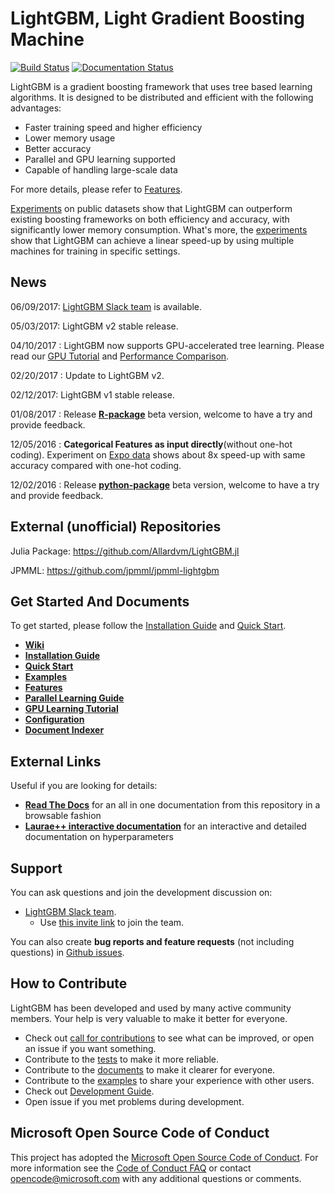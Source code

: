 LightGBM, Light Gradient Boosting Machine
=========================================
[![Build Status](https://travis-ci.org/Microsoft/LightGBM.svg?branch=master)](https://travis-ci.org/Microsoft/LightGBM)
[![Documentation Status](https://readthedocs.org/projects/lightgbm/badge/?version=latest)](http://lightgbm.readthedocs.io/)

LightGBM is a gradient boosting framework that uses tree based learning algorithms. It is designed to be distributed and efficient with the following advantages:

- Faster training speed and higher efficiency
- Lower memory usage
- Better accuracy
- Parallel and GPU learning supported
- Capable of handling large-scale data

For more details, please refer to [Features](https://github.com/Microsoft/LightGBM/wiki/Features).

[Experiments](https://github.com/Microsoft/LightGBM/wiki/Experiments#comparison-experiment) on public datasets show that LightGBM can outperform existing boosting frameworks on both efficiency and accuracy, with significantly lower memory consumption. What's more, the [experiments](https://github.com/Microsoft/LightGBM/wiki/Experiments#parallel-experiment) show that LightGBM can achieve a linear speed-up by using multiple machines for training in specific settings.

News
----

06/09/2017: [LightGBM Slack team](https://lightgbm.slack.com) is available.

05/03/2017: LightGBM v2 stable release.

04/10/2017 : LightGBM now supports GPU-accelerated tree learning. Please read our [GPU Tutorial](./docs/GPU-Tutorial.md) and [Performance Comparison](./docs/GPU-Performance.md).

02/20/2017 : Update to LightGBM v2.

02/12/2017: LightGBM v1 stable release.

01/08/2017 : Release [**R-package**](./R-package) beta version, welcome to have a try and provide feedback.

12/05/2016 : **Categorical Features as input directly**(without one-hot coding). Experiment on [Expo data](http://stat-computing.org/dataexpo/2009/) shows about 8x speed-up with same accuracy compared with one-hot coding.

12/02/2016 : Release [**python-package**](./python-package) beta version, welcome to have a try and provide feedback.


External (unofficial) Repositories
----------------------------------

Julia Package: https://github.com/Allardvm/LightGBM.jl

JPMML: https://github.com/jpmml/jpmml-lightgbm


Get Started And Documents
-------------------------
To get started, please follow the [Installation Guide](https://github.com/Microsoft/LightGBM/wiki/Installation-Guide) and [Quick Start](https://github.com/Microsoft/LightGBM/wiki/Quick-Start).

* [**Wiki**](https://github.com/Microsoft/LightGBM/wiki)
* [**Installation Guide**](https://github.com/Microsoft/LightGBM/wiki/Installation-Guide)
* [**Quick Start**](https://github.com/Microsoft/LightGBM/wiki/Quick-Start)
* [**Examples**](https://github.com/Microsoft/LightGBM/tree/master/examples)
* [**Features**](https://github.com/Microsoft/LightGBM/wiki/Features)
* [**Parallel Learning Guide**](https://github.com/Microsoft/LightGBM/wiki/Parallel-Learning-Guide)
* [**GPU Learning Tutorial**](https://github.com/Microsoft/LightGBM/blob/master/docs/GPU-Tutorial.md)
* [**Configuration**](https://github.com/Microsoft/LightGBM/wiki/Configuration)
* [**Document Indexer**](https://github.com/Microsoft/LightGBM/blob/master/docs/README.md)

External Links
--------------
Useful if you are looking for details:

* [**Read The Docs**](http://lightgbm.readthedocs.io/en/latest/) for an all in one documentation from this repository in a browsable fashion
* [**Laurae++ interactive documentation**](https://sites.google.com/view/lauraepp/parameters) for an interactive and detailed documentation on hyperparameters

Support
-------

You can ask questions and join the development discussion on:

* [LightGBM Slack team](https://lightgbm.slack.com).
  * Use [this invite link](https://join.slack.com/lightgbm/shared_invite/MTk1MjM1Mjg2NDA1LTE0OTY5NzMwNDgtYTRiZGQ5YzM3OQ) to join the team.

You can also create **bug reports and feature requests** (not including questions) in [Github issues](https://github.com/Microsoft/LightGBM/issues).

How to Contribute
-----------------

LightGBM has been developed and used by many active community members. Your help is very valuable to make it better for everyone.

- Check out [call for contributions](https://github.com/Microsoft/LightGBM/issues?q=is%3Aissue+is%3Aopen+label%3Acall-for-contribution) to see what can be improved, or open an issue if you want something.
- Contribute to the [tests](https://github.com/Microsoft/LightGBM/tree/master/tests) to make it more reliable. 
- Contribute to the [documents](https://github.com/Microsoft/LightGBM/tree/master/docs) to make it clearer for everyone.
- Contribute to the [examples](https://github.com/Microsoft/LightGBM/tree/master/examples) to share your experience with other users.
- Check out [Development Guide](./docs/development.md).
- Open issue if you met problems during development.

Microsoft Open Source Code of Conduct
------------
This project has adopted the [Microsoft Open Source Code of Conduct](https://opensource.microsoft.com/codeofconduct/). For more information see the [Code of Conduct FAQ](https://opensource.microsoft.com/codeofconduct/faq/) or contact [opencode@microsoft.com](mailto:opencode@microsoft.com) with any additional questions or comments.
